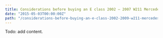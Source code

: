 ```yaml
---
title: Considerations before buying an E class 2002 – 2007 W211 Mercedes Benz
date: "2015-05-03T00:00:00Z"
path: "/considerations-before-buying-an-e-class-2002-2009-w211-mercedes-benz/"
---
```


Todo: add content.